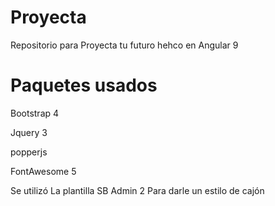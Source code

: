 # Proyecta

Repositorio para Proyecta tu futuro hehco en Angular 9

# Paquetes usados

Bootstrap 4

Jquery 3

popperjs

FontAwesome 5


Se utilizó La plantilla SB Admin 2 Para darle un estilo de cajón

